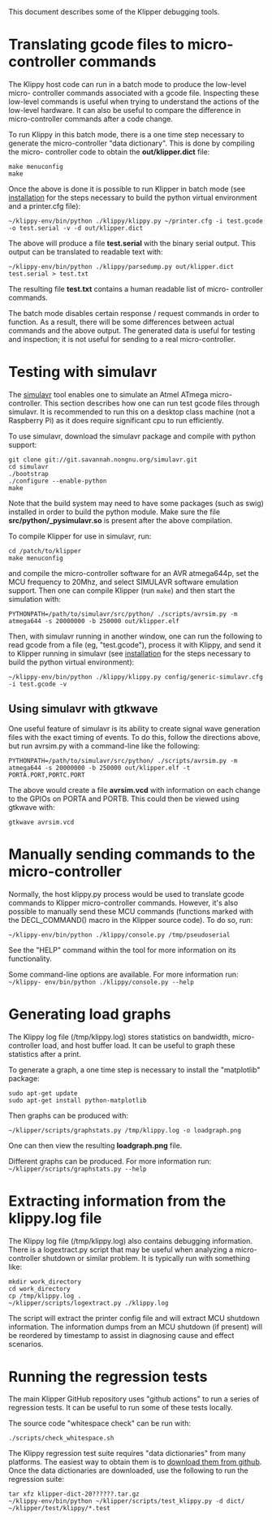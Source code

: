 This document describes some of the Klipper debugging tools.

# Translating gcode files to micro-controller commands

The Klippy host code can run in a batch mode to produce the low-level micro-
controller commands associated with a gcode file. Inspecting these low-level
commands is useful when trying to understand the actions of the low-level
hardware. It can also be useful to compare the difference in micro-controller
commands after a code change.

To run Klippy in this batch mode, there is a one time step necessary to generate
the micro-controller "data dictionary". This is done by compiling the micro-
controller code to obtain the **out/klipper.dict** file:

```
make menuconfig
make
```

Once the above is done it is possible to run Klipper in batch mode (see
[installation](Installation.md) for the steps necessary to build the python
virtual environment and a printer.cfg file):

```
~/klippy-env/bin/python ./klippy/klippy.py ~/printer.cfg -i test.gcode -o test.serial -v -d out/klipper.dict
```

The above will produce a file **test.serial** with the binary serial output.
This output can be translated to readable text with:

```
~/klippy-env/bin/python ./klippy/parsedump.py out/klipper.dict test.serial > test.txt
```

The resulting file **test.txt** contains a human readable list of micro-
controller commands.

The batch mode disables certain response / request commands in order to
function. As a result, there will be some differences between actual commands
and the above output. The generated data is useful for testing and inspection;
it is not useful for sending to a real micro-controller.

# Testing with simulavr

The [simulavr](http://www.nongnu.org/simulavr/) tool enables one to simulate an
Atmel ATmega micro-controller. This section describes how one can run test gcode
files through simulavr. It is recommended to run this on a desktop class machine
(not a Raspberry Pi) as it does require significant cpu to run efficiently.

To use simulavr, download the simulavr package and compile with python support:

```
git clone git://git.savannah.nongnu.org/simulavr.git
cd simulavr
./bootstrap
./configure --enable-python
make
```

Note that the build system may need to have some packages (such as swig)
installed in order to build the python module. Make sure the file
**src/python/_pysimulavr.so** is present after the above compilation.

To compile Klipper for use in simulavr, run:

```
cd /patch/to/klipper
make menuconfig
```

and compile the micro-controller software for an AVR atmega644p, set the MCU
frequency to 20Mhz, and select SIMULAVR software emulation support. Then one can
compile Klipper (run `make`) and then start the simulation with:

```
PYTHONPATH=/path/to/simulavr/src/python/ ./scripts/avrsim.py -m atmega644 -s 20000000 -b 250000 out/klipper.elf
```

Then, with simulavr running in another window, one can run the following to read
gcode from a file (eg, "test.gcode"), process it with Klippy, and send it to
Klipper running in simulavr (see [installation](Installation.md) for the steps
necessary to build the python virtual environment):

```
~/klippy-env/bin/python ./klippy/klippy.py config/generic-simulavr.cfg -i test.gcode -v
```

## Using simulavr with gtkwave

One useful feature of simulavr is its ability to create signal wave generation
files with the exact timing of events. To do this, follow the directions above,
but run avrsim.py with a command-line like the following:

```
PYTHONPATH=/path/to/simulavr/src/python/ ./scripts/avrsim.py -m atmega644 -s 20000000 -b 250000 out/klipper.elf -t PORTA.PORT,PORTC.PORT
```

The above would create a file **avrsim.vcd** with information on each change to
the GPIOs on PORTA and PORTB. This could then be viewed using gtkwave with:

```
gtkwave avrsim.vcd
```

# Manually sending commands to the micro-controller

Normally, the host klippy.py process would be used to translate gcode commands
to Klipper micro-controller commands. However, it's also possible to manually
send these MCU commands (functions marked with the DECL_COMMAND() macro in the
Klipper source code). To do so, run:

```
~/klippy-env/bin/python ./klippy/console.py /tmp/pseudoserial
```

See the "HELP" command within the tool for more information on its
functionality.

Some command-line options are available. For more information run:
`~/klippy- env/bin/python ./klippy/console.py --help`

# Generating load graphs

The Klippy log file (/tmp/klippy.log) stores statistics on bandwidth, micro-
controller load, and host buffer load. It can be useful to graph these
statistics after a print.

To generate a graph, a one time step is necessary to install the "matplotlib"
package:

```
sudo apt-get update
sudo apt-get install python-matplotlib
```

Then graphs can be produced with:

```
~/klipper/scripts/graphstats.py /tmp/klippy.log -o loadgraph.png
```

One can then view the resulting **loadgraph.png** file.

Different graphs can be produced. For more information run:
`~/klipper/scripts/graphstats.py --help`

# Extracting information from the klippy.log file

The Klippy log file (/tmp/klippy.log) also contains debugging information. There
is a logextract.py script that may be useful when analyzing a micro-controller
shutdown or similar problem. It is typically run with something like:

```
mkdir work_directory
cd work_directory
cp /tmp/klippy.log .
~/klipper/scripts/logextract.py ./klippy.log
```

The script will extract the printer config file and will extract MCU shutdown
information. The information dumps from an MCU shutdown (if present) will be
reordered by timestamp to assist in diagnosing cause and effect scenarios.

# Running the regression tests

The main Klipper GitHub repository uses "github actions" to run a series of
regression tests. It can be useful to run some of these tests locally.

The source code "whitespace check" can be run with:

```
./scripts/check_whitespace.sh
```

The Klippy regression test suite requires "data dictionaries" from many
platforms. The easiest way to obtain them is to [download them from
github](https://github.com/KevinOConnor/klipper/issues/1438). Once the data
dictionaries are downloaded, use the following to run the regression suite:

```
tar xfz klipper-dict-20??????.tar.gz
~/klippy-env/bin/python ~/klipper/scripts/test_klippy.py -d dict/ ~/klipper/test/klippy/*.test
```
